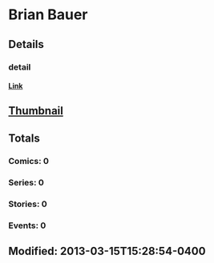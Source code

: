 # Brian  Bauer 
## Details
### detail
#### [Link](http://marvel.com/comics/creators/4871/brian_bauer?utm_campaign=apiRef&utm_source=225578a89fc76f3d20fbffda5d17a88d)
## [Thumbnail](http://i.annihil.us/u/prod/marvel/i/mg/b/40/image_not_available.jpg)
## Totals
### Comics: 0
### Series: 0
### Stories: 0
### Events: 0
## Modified: 2013-03-15T15:28:54-0400